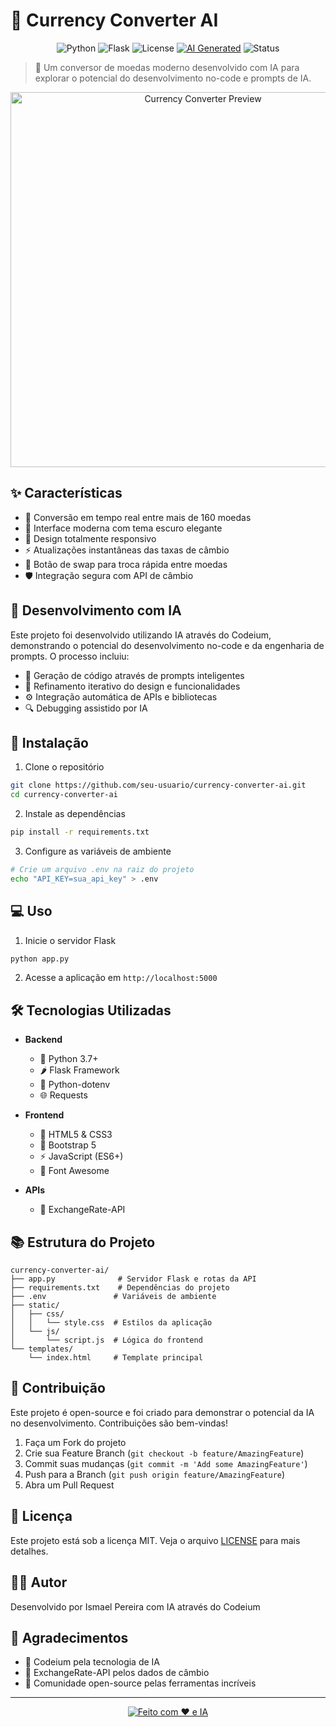 # 💱 Currency Converter AI

<div align="center">

![Python](https://img.shields.io/badge/python-3.7+-blue.svg)
![Flask](https://img.shields.io/badge/flask-2.0.1-green.svg)
![License](https://img.shields.io/badge/license-MIT-blue.svg)
[![AI Generated](https://img.shields.io/badge/AI-Generated-purple.svg)](https://codeium.com)
![Status](https://img.shields.io/badge/status-stable-green.svg)

</div>

> 🤖 Um conversor de moedas moderno desenvolvido com IA para explorar o potencial do desenvolvimento no-code e prompts de IA.

<div align="center">
  <img src="https://i.imgur.com/placeholder.png" alt="Currency Converter Preview" width="600px"/>
</div>

## ✨ Características

- 🔄 Conversão em tempo real entre mais de 160 moedas
- 🎨 Interface moderna com tema escuro elegante
- 📱 Design totalmente responsivo
- ⚡ Atualizações instantâneas das taxas de câmbio
- 🔄 Botão de swap para troca rápida entre moedas
- 🛡️ Integração segura com API de câmbio

## 🤖 Desenvolvimento com IA

Este projeto foi desenvolvido utilizando IA através do Codeium, demonstrando o potencial do desenvolvimento no-code e da engenharia de prompts. O processo incluiu:

- 🧠 Geração de código através de prompts inteligentes
- 🎯 Refinamento iterativo do design e funcionalidades
- ⚙️ Integração automática de APIs e bibliotecas
- 🔍 Debugging assistido por IA

## 🚀 Instalação

1. Clone o repositório
```bash
git clone https://github.com/seu-usuario/currency-converter-ai.git
cd currency-converter-ai
```

2. Instale as dependências
```bash
pip install -r requirements.txt
```

3. Configure as variáveis de ambiente
```bash
# Crie um arquivo .env na raiz do projeto
echo "API_KEY=sua_api_key" > .env
```

## 💻 Uso

1. Inicie o servidor Flask
```bash
python app.py
```

2. Acesse a aplicação em `http://localhost:5000`

## 🛠️ Tecnologias Utilizadas

- **Backend**
  - 🐍 Python 3.7+
  - 🌶️ Flask Framework
  - 🔑 Python-dotenv
  - 🌐 Requests

- **Frontend**
  - 💅 HTML5 & CSS3
  - 📱 Bootstrap 5
  - ⚡ JavaScript (ES6+)
  - 🎨 Font Awesome

- **APIs**
  - 💱 ExchangeRate-API

## 📚 Estrutura do Projeto

```
currency-converter-ai/
├── app.py              # Servidor Flask e rotas da API
├── requirements.txt    # Dependências do projeto
├── .env               # Variáveis de ambiente
├── static/
│   ├── css/
│   │   └── style.css  # Estilos da aplicação
│   └── js/
│       └── script.js  # Lógica do frontend
└── templates/
    └── index.html     # Template principal
```

## 🤝 Contribuição

Este projeto é open-source e foi criado para demonstrar o potencial da IA no desenvolvimento. Contribuições são bem-vindas!

1. Faça um Fork do projeto
2. Crie sua Feature Branch (`git checkout -b feature/AmazingFeature`)
3. Commit suas mudanças (`git commit -m 'Add some AmazingFeature'`)
4. Push para a Branch (`git push origin feature/AmazingFeature`)
5. Abra um Pull Request

## 📝 Licença

Este projeto está sob a licença MIT. Veja o arquivo [LICENSE](LICENSE) para mais detalhes.

## 🙋‍♂️ Autor

Desenvolvido por Ismael Pereira com IA através do Codeium

## 🌟 Agradecimentos

- 🤖 Codeium pela tecnologia de IA
- 💱 ExchangeRate-API pelos dados de câmbio
- 👥 Comunidade open-source pelas ferramentas incríveis

---

<div align="center">
  
[![Feito com ❤️ e IA](https://img.shields.io/badge/Feito%20com-%E2%9D%A4%EF%B8%8F%20e%20IA-red.svg)](https://github.com/ismapereira/currency-converter-ai)

</div>
